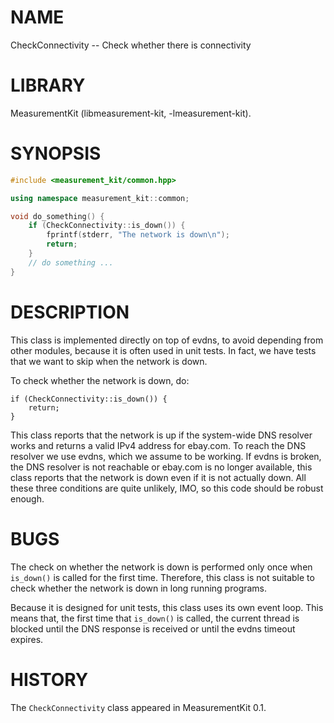 # NAME
CheckConnectivity -- Check whether there is connectivity

# LIBRARY
MeasurementKit (libmeasurement-kit, -lmeasurement-kit).

# SYNOPSIS
```C++
#include <measurement_kit/common.hpp>

using namespace measurement_kit::common;

void do_something() {
    if (CheckConnectivity::is_down()) {
        fprintf(stderr, "The network is down\n");
        return;
    }
    // do something ...
}
```

# DESCRIPTION

This class is implemented directly on top of evdns, to avoid depending
from other modules, because it is often used in unit tests. In fact,
we have tests that we want to skip when the network is down.

To check whether the network is down, do:

    if (CheckConnectivity::is_down()) {
        return;
    }

This class reports that the network is up if the system-wide DNS
resolver works and returns a valid IPv4 address for ebay.com. To
reach the DNS resolver we use evdns, which we assume to be working.
If evdns is broken, the DNS resolver is not reachable or ebay.com
is no longer available, this class reports that the network is down
even if it is not actually down. All these three conditions are
quite unlikely, IMO, so this code should be robust enough.

# BUGS

The check on whether the network is down is performed only once
when `is_down()` is called for the first time. Therefore, this class
is not suitable to check whether the network is down in long running
programs.

Because it is designed for unit tests, this class uses its own event
loop. This means that, the first time that `is_down()` is called,
the current thread is blocked until the DNS response is received
or until the evdns timeout expires.

# HISTORY

The `CheckConnectivity` class appeared in MeasurementKit 0.1.
